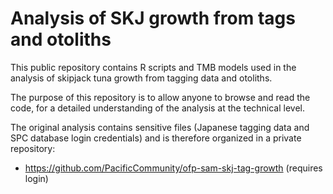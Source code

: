 # Analysis of SKJ growth from tags and otoliths

This public repository contains R scripts and TMB models used in the analysis of
skipjack tuna growth from tagging data and otoliths.

The purpose of this repository is to allow anyone to browse and read the code,
for a detailed understanding of the analysis at the technical level.

The original analysis contains sensitive files (Japanese tagging data and SPC
database login credentials) and is therefore organized in a private repository:

* https://github.com/PacificCommunity/ofp-sam-skj-tag-growth (requires login)
